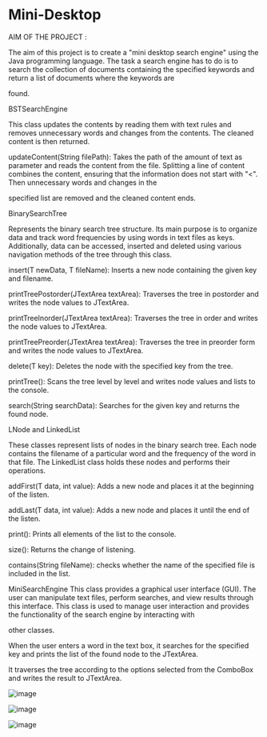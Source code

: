 # Mini-Desktop

AIM OF THE PROJECT : 

The aim of this project is to create a "mini desktop search engine" using the Java programming language. The task a search engine has to do is to search the collection of documents containing the specified keywords and return a list of documents where the keywords are

found. 



BSTSearchEngine 

This class updates the contents by reading them with text rules and removes unnecessary words and changes from the contents. The cleaned content is then returned. 

updateContent(String filePath): Takes the path of the amount of text as parameter and reads the content from the file. Splitting a line of content combines the content, ensuring that the information does not start with "<". Then unnecessary words and changes in the 

specified list are removed and the cleaned content ends. 



BinarySearchTree 

Represents the binary search tree structure. Its main purpose is to organize data and track word frequencies by using words in text files as keys. Additionally, data can be accessed, inserted and deleted using various navigation methods of the tree through this class. 

insert(T newData, T fileName): Inserts a new node containing the given key and filename. 

printTreePostorder(JTextArea textArea): Traverses the tree in postorder and writes the node values to JTextArea. 

printTreeInorder(JTextArea textArea): Traverses the tree in order and writes the node values to JTextArea. 

printTreePreorder(JTextArea textArea): Traverses the tree in preorder form and writes the node values to JTextArea. 

delete(T key): Deletes the node with the specified key from the tree. 

printTree(): Scans the tree level by level and writes node values and lists to the console. 

search(String searchData): Searches for the given key and returns the found node. 



LNode and LinkedList 

These classes represent lists of nodes in the binary search tree. Each node contains the filename of a particular word and the frequency of the word in that file. The LinkedList class holds these nodes and performs their operations. 

addFirst(T data, int value): Adds a new node and places it at the beginning of the listen. 

addLast(T data, int value): Adds a new node and places it until the end of the listen. 

print(): Prints all elements of the list to the console. 

size(): Returns the change of listening. 

contains(String fileName): checks whether the name of the specified file is included in the list. 



MiniSearchEngine 
This class provides a graphical user interface (GUI). The user can manipulate text files, perform searches, and view results through this interface. This class is used to manage user interaction and provides the functionality of the search engine by interacting with 

other classes. 

When the user enters a word in the text box, it searches for the specified key and prints the list of the found node to the JTextArea. 

It traverses the tree according to the options selected from the ComboBox and writes the result to JTextArea. 


![image](https://github.com/rumeysaacevik/Mini-Desktop/assets/169652554/b8439fb7-292d-4272-9557-cd9efcfa8a77)


![image](https://github.com/rumeysaacevik/Mini-Desktop/assets/169652554/844adcbc-f57a-4836-be5e-a652fe753c8f)


![image](https://github.com/rumeysaacevik/Mini-Desktop/assets/169652554/213ba718-e7b9-4584-84fc-f68d992a7d04)



